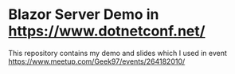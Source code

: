 # Blazor Server Demo in https://www.dotnetconf.net/

This repository contains my demo and slides which I used in event https://www.meetup.com/Geek97/events/264182010/
